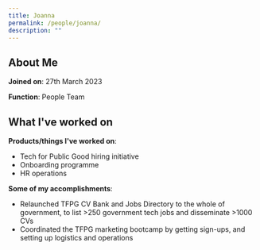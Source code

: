 ```yaml
---
title: Joanna
permalink: /people/joanna/
description: ""
---
```

## About Me
**Joined on**: 27th March 2023

**Function**: People Team

## What I've worked on

**Products/things I've worked on**: 
* Tech for Public Good hiring initiative
* Onboarding programme
* HR operations

**Some of my accomplishments**:
*   Relaunched TFPG CV Bank and Jobs Directory to the whole of government, to list >250 government tech jobs and disseminate >1000 CVs
* Coordinated the TFPG marketing bootcamp by getting sign-ups, and setting up logistics and operations